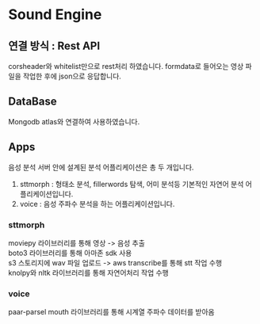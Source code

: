 <h1>Sound Engine</h1>

## 연결 방식 : Rest API
corsheader와 whitelist만으로 rest처리 하였습니다. formdata로 들어오는 영상 파일을 작업한 후에 json으로 응답합니다.

## DataBase
Mongodb atlas와 연결하여 사용하였습니다.

## Apps
음성 분석 서버 안에 설계된 분석 어플리케이션은 총 두 개입니다.
1. sttmorph : 형태소 분석, fillerwords 탐색, 어미 분석등 기본적인 자연어 분석 어플리케이션입니다.
2. voice : 음성 주파수 분석을 하는 어플리케이션입니다.

### sttmorph
moviepy 라이브러리를 통해 영상 -> 음성 추출
<br>
boto3 라이브러리를 통해 아마존 sdk 사용
<br>
s3 스토리지에 wav 파일 업로드 -> aws transcribe를 통해 stt 작업 수행
<br>
knolpy와 nltk 라이브러리를 통해 자연어처리 작업 수행

### voice
paar-parsel mouth 라이브러리를 통해 시계열 주파수 데이터를 받아옴

